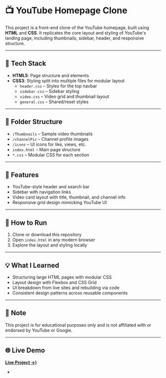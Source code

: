 # 📺 YouTube Homepage Clone

This project is a front-end clone of the YouTube homepage, built using **HTML** and **CSS**. It replicates the core layout and styling of YouTube's landing page, including thumbnails, sidebar, header, and responsive structure.

---

## 🧱 Tech Stack
- **HTML5**: Page structure and elements  
- **CSS3**: Styling split into multiple files for modular layout  
  - `header.css` – Styles for the top navbar  
  - `sidebar.css` – Sidebar styling  
  - `video.css` – Video grid and thumbnail layout  
  - `general.css` – Shared/reset styles

---

## 📂 Folder Structure

- `/Thumbnails` – Sample video thumbnails  
- `/channelPic` – Channel profile images  
- `/icons` – UI icons for like, views, etc.  
- `index.html` – Main page structure  
- `*.css` – Modular CSS for each section

---

## 🎯 Features

- YouTube-style header and search bar  
- Sidebar with navigation links  
- Video card layout with title, thumbnail, and channel info  
- Responsive grid design mimicking YouTube UI  

---

## 🚀 How to Run

1. Clone or download this repository  
2. Open `index.html` in any modern browser  
3. Explore the layout and styling locally

---

## 💡 What I Learned

- Structuring large HTML pages with modular CSS  
- Layout design with Flexbox and CSS Grid  
- UI breakdown from live sites and rebuilding via code  
- Consistent design patterns across reusable components

---

## 📌 Note

This project is for educational purposes only and is not affiliated with or endorsed by YouTube or Google.

---

## 🌐 Live Demo


**[Live Project →](https://riteshluitel60.github.io/YoutubeHomepage/))**

-

